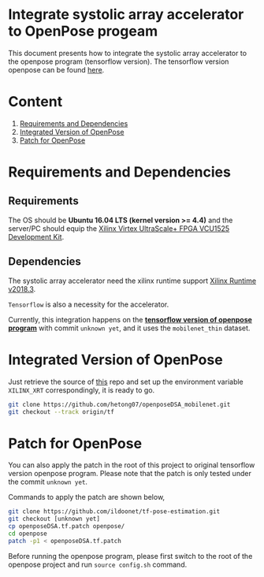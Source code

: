 Integrate systolic array accelerator to OpenPose progeam
===
This document presents how to integrate the systolic array accelerator to the openpose program (tensorflow version). The tensorflow version openpose can be found [here](https://github.com/ildoonet/tf-pose-estimation).

# Content
1. [Requirements and Dependencies](#Requirements-and-Dependencies)
2. [Integrated Version of OpenPose](#Integrated-Version-of-OpenPose)
3. [Patch for OpenPose](#Patch-for-OpenPose)

# Requirements and Dependencies

## Requirements
The OS should be **Ubuntu 16.04 LTS (kernel version >= 4.4)** and the server/PC should equip the [Xilinx Virtex UltraScale+ FPGA VCU1525 Development Kit](https://www.xilinx.com/products/boards-and-kits/vcu1525-a.html).

## Dependencies
The systolic array accelerator need the xilinx runtime support [Xilinx Runtime v2018.3](https://www.xilinx.com/products/boards-and-kits/vcu1525-a.html#gettingStarted). 

`Tensorflow` is also a necessity for the accelerator.

Currently, this integration happens on the [**tensorflow version of openpose program**](https://github.com/ildoonet/tf-pose-estimation) with commit `unknown yet`, and it uses the `mobilenet_thin` dataset.

# Integrated Version of OpenPose
Just retrieve the source of [this]() repo and set up the environment variable `XILINX_XRT` correspondingly, it is ready to go.

````bash
git clone https://github.com/hetong07/openposeDSA_mobilenet.git
git checkout --track origin/tf
````

# Patch for OpenPose
You can also apply the patch in the root of this project to original tensorflow version openpose program. Please note that the patch is only tested under the commit `unknown yet`.

Commands to apply the patch are shown below,
````bash
git clone https://github.com/ildoonet/tf-pose-estimation.git
git checkout [unknown yet]
cp openposeDSA.tf.patch openpose/
cd openpose
patch -p1 < openposeDSA.tf.patch
````
Before running the openpose program, please first switch to the root of the openpose project and run `source config.sh` command.
